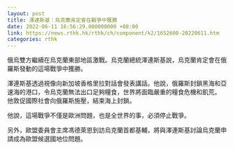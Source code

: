 ```yaml
---
layout: post
title: 澤連斯基：烏克蘭肯定會在戰爭中獲勝
date: 2022-06-11 16:56:29.000000000 +08:00
link: https://news.rthk.hk/rthk/ch/component/k2/1652600-20220611.htm
categories: rthk
---
```


俄烏雙方繼續在烏克蘭東部地區激戰。烏克蘭總統澤連斯基說，烏克蘭肯定會在俄羅斯發動的這場戰爭中獲勝。

澤連斯基透過視像向新加坡香格里拉對話會發表講話。他說，俄羅斯封鎖黑海和亞速海的港口，令烏克蘭無法出口足夠糧食，世界將面臨嚴重的糧食危機和飢荒。 他敦促國際社會向俄羅斯施壓，結束海上封鎖。

他說，這場戰爭不僅是歐洲問題，也是全世界的事，必須停止戰爭。

另外，歐盟委員會主席馮德萊恩到訪烏克蘭首都基輔，將與澤連斯基討論烏克蘭申請成為歐盟候選國地位問題。
